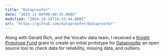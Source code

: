 ```yaml
---
title: "Dataproofer"
date: "2015-11-04T00:40:35.000Z"
modified: "2024-10-14T16:33:44.000Z"
url: "https://github.com/dataproofer/Dataproofer"
---
```

Along with Gerald Rich, and the Vocativ data team, I received a [Knight Prototype Fund](https://knightfoundation.org/articles/20-ideas-receive-support-knight-prototype-fund-media-and-information-projects/) grant to create an initial prototype for [Dataproofer](https://github.com/dataproofer/Dataproofer) an open source tool to check data for reliability, missing data, and outliers.
